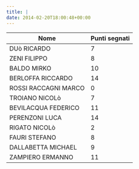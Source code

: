 ```yaml
---
title: |
date: 2014-02-20T18:00:48+00:00
---
```

| **Nome** | **Punti segnati** |
| -------- | ----------------- |
| DUò RICARDO | 7 |
| ZENI FILIPPO | 8 |
| BALDO MIRKO | 10 |
| BERLOFFA RICCARDO | 14 |
| ROSSI RACCAGNI MARCO | 0 |
| TROIANO NICOLò | 7 |
| BEVILACQUA FEDERICO | 11 |
| PERENZONI LUCA | 14 |
| RIGATO NICOLò | 2 |
| FAURI STEFANO | 8 |
| DALLABETTA MICHAEL | 9 |
| ZAMPIERO ERMANNO | 11 |